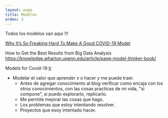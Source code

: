 ```yaml
---
layout: page
title: Modelos
orden: 3
---
```


Todos los modelos van aqui !!!

[Why It’s So Freaking Hard To Make A Good COVID-19 Model](https://fivethirtyeight.com/features/why-its-so-freaking-hard-to-make-a-good-covid-19-model/)

How to Get the Best Results from Big Data Analysis
https://knowledge.wharton.upenn.edu/article/page-model-thinker-book/

Models for Covid-19
[Ir](https://sites.google.com/umich.edu/manymodelsclovid19/home?authuser=0)

- Modelar el valor que aprender *x* o hacer *y* me puede traer.
    - Antes de agregar conocimiento al blog verificar como encaja con los otros conocimientos, con las cosas practicas de mi vida, "si compone", si puedo explorarlo, replicarlo.
    - Me permite mejorar las cosas que hago.
    - Los problemas que estoy intentando resolver.
    - Proyectos que esoy intentado hacer.